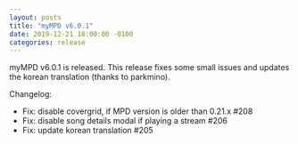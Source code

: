 ```yaml
---
layout: posts
title: "myMPD v6.0.1"
date: 2019-12-21 18:00:00 -0100
categories: release
---
```


myMPD v6.0.1 is released. This release fixes some small issues and
updates the korean translation (thanks to parkmino).

Changelog:
- Fix: disable covergrid, if MPD version is older than 0.21.x #208
- Fix: disable song details modal if playing a stream #206
- Fix: update korean translation #205
